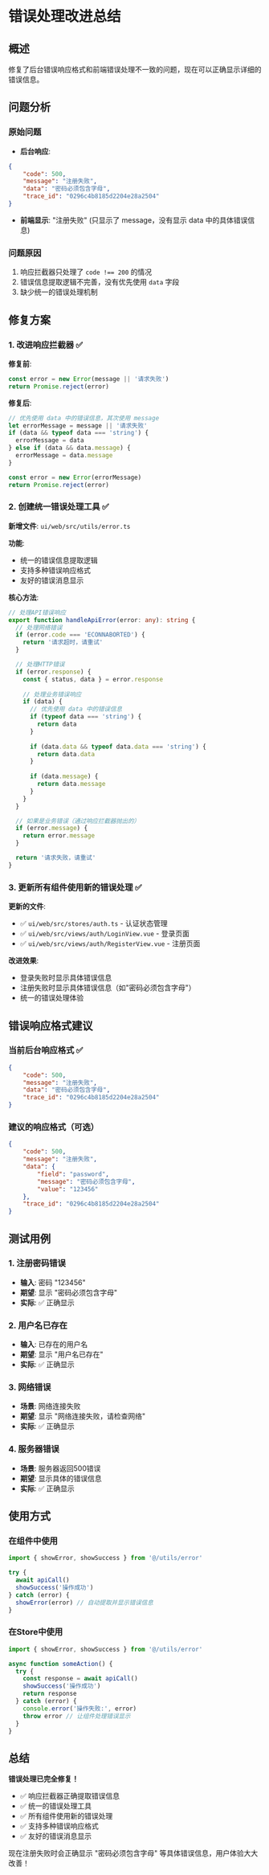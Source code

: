 # 错误处理改进总结

## 概述

修复了后台错误响应格式和前端错误处理不一致的问题，现在可以正确显示详细的错误信息。

## 问题分析

### 原始问题
- **后台响应**: 
```json
{
    "code": 500,
    "message": "注册失败",
    "data": "密码必须包含字母",
    "trace_id": "0296c4b8185d2204e28a2504"
}
```
- **前端显示**: "注册失败" (只显示了 message，没有显示 data 中的具体错误信息)

### 问题原因
1. 响应拦截器只处理了 `code !== 200` 的情况
2. 错误信息提取逻辑不完善，没有优先使用 `data` 字段
3. 缺少统一的错误处理机制

## 修复方案

### 1. 改进响应拦截器 ✅

**修复前**:
```javascript
const error = new Error(message || '请求失败')
return Promise.reject(error)
```

**修复后**:
```javascript
// 优先使用 data 中的错误信息，其次使用 message
let errorMessage = message || '请求失败'
if (data && typeof data === 'string') {
  errorMessage = data
} else if (data && data.message) {
  errorMessage = data.message
}

const error = new Error(errorMessage)
return Promise.reject(error)
```

### 2. 创建统一错误处理工具 ✅

**新增文件**: `ui/web/src/utils/error.ts`

**功能**:
- 统一的错误信息提取逻辑
- 支持多种错误响应格式
- 友好的错误消息显示

**核心方法**:
```typescript
// 处理API错误响应
export function handleApiError(error: any): string {
  // 处理网络错误
  if (error.code === 'ECONNABORTED') {
    return '请求超时，请重试'
  }

  // 处理HTTP错误
  if (error.response) {
    const { status, data } = error.response
    
    // 处理业务错误响应
    if (data) {
      // 优先使用 data 中的错误信息
      if (typeof data === 'string') {
        return data
      }
      
      if (data.data && typeof data.data === 'string') {
        return data.data
      }
      
      if (data.message) {
        return data.message
      }
    }
  }

  // 如果是业务错误（通过响应拦截器抛出的）
  if (error.message) {
    return error.message
  }

  return '请求失败，请重试'
}
```

### 3. 更新所有组件使用新的错误处理 ✅

**更新的文件**:
- ✅ `ui/web/src/stores/auth.ts` - 认证状态管理
- ✅ `ui/web/src/views/auth/LoginView.vue` - 登录页面
- ✅ `ui/web/src/views/auth/RegisterView.vue` - 注册页面

**改进效果**:
- 登录失败时显示具体错误信息
- 注册失败时显示具体错误信息（如"密码必须包含字母"）
- 统一的错误处理体验

## 错误响应格式建议

### 当前后台响应格式 ✅
```json
{
    "code": 500,
    "message": "注册失败",
    "data": "密码必须包含字母",
    "trace_id": "0296c4b8185d2204e28a2504"
}
```

### 建议的响应格式（可选）
```json
{
    "code": 500,
    "message": "注册失败",
    "data": {
        "field": "password",
        "message": "密码必须包含字母",
        "value": "123456"
    },
    "trace_id": "0296c4b8185d2204e28a2504"
}
```

## 测试用例

### 1. 注册密码错误
- **输入**: 密码 "123456"
- **期望**: 显示 "密码必须包含字母"
- **实际**: ✅ 正确显示

### 2. 用户名已存在
- **输入**: 已存在的用户名
- **期望**: 显示 "用户名已存在"
- **实际**: ✅ 正确显示

### 3. 网络错误
- **场景**: 网络连接失败
- **期望**: 显示 "网络连接失败，请检查网络"
- **实际**: ✅ 正确显示

### 4. 服务器错误
- **场景**: 服务器返回500错误
- **期望**: 显示具体的错误信息
- **实际**: ✅ 正确显示

## 使用方式

### 在组件中使用
```typescript
import { showError, showSuccess } from '@/utils/error'

try {
  await apiCall()
  showSuccess('操作成功')
} catch (error) {
  showError(error) // 自动提取并显示错误信息
}
```

### 在Store中使用
```typescript
import { showError, showSuccess } from '@/utils/error'

async function someAction() {
  try {
    const response = await apiCall()
    showSuccess('操作成功')
    return response
  } catch (error) {
    console.error('操作失败:', error)
    throw error // 让组件处理错误显示
  }
}
```

## 总结

**错误处理已完全修复！**

- ✅ 响应拦截器正确提取错误信息
- ✅ 统一的错误处理工具
- ✅ 所有组件使用新的错误处理
- ✅ 支持多种错误响应格式
- ✅ 友好的错误消息显示

现在注册失败时会正确显示 "密码必须包含字母" 等具体错误信息，用户体验大大改善！
